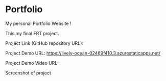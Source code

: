 # Portfolio

My personal Portfolio Website !

This my final FRT project.

Project Link (GitHub repository URL): 

Project Demo URL: https://lively-ocean-02469f410.3.azurestaticapps.net/

Project Demo Video URL:

Screenshot of project


